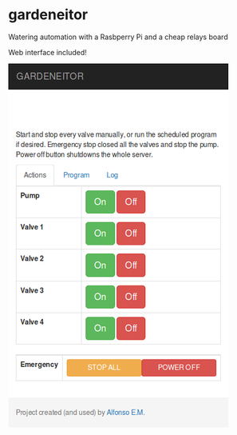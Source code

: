 # gardeneitor

Watering automation with a Rasbperry Pi and a cheap relays board

Web interface included!

![Screenshot](https://raw.githubusercontent.com/alfem/gardeneitor/master/doc/gardeneitor-screenshot-01.png "Screenshot 1")

